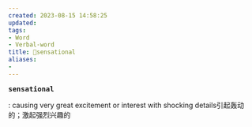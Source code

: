 ```yaml
---
created: 2023-08-15 14:58:25
updated: 
tags: 
- Word
- Verbal-word
title: 🚩sensational
aliases:
- 
---
```


<pre><strong>sensational</strong></pre>
: causing very great excitement or interest with shocking details引起轰动的；激起强烈兴趣的